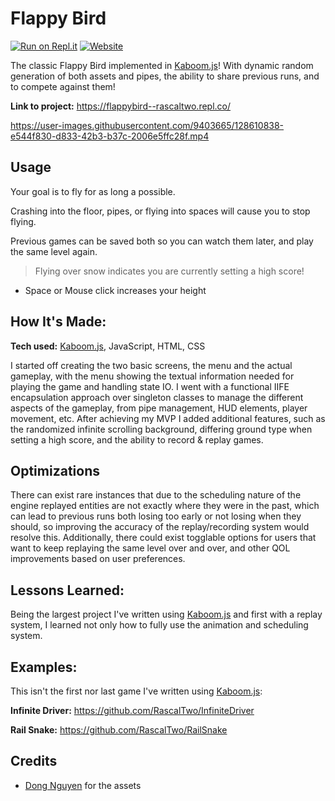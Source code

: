 [kaboom.js]: https://kaboomjs.com/

# Flappy Bird

[![Run on Repl.it](https://repl.it/badge/github/RascalTwo/FlappyBird)](https://repl.it/github/RascalTwo/FlappyBird)
[![Website](https://img.shields.io/website?url=https://flappybird--rascaltwo.repl.co/)](https://flappybird--rascaltwo.repl.co/)

The classic Flappy Bird implemented in [Kaboom.js][kaboom.js]! With dynamic random generation of both assets and pipes, the ability to share previous runs, and to compete against them!

**Link to project:** https://flappybird--rascaltwo.repl.co/

https://user-images.githubusercontent.com/9403665/128610838-e544f830-d833-42b3-b37c-2006e5ffc28f.mp4

## Usage

Your goal is to fly for as long a possible.

Crashing into the floor, pipes, or flying into spaces will cause you to stop flying.

Previous games can be saved both so you can watch them later, and play the same level again.

> Flying over snow indicates you are currently setting a high score!

- Space or Mouse click increases your height

## How It's Made:

**Tech used:** [Kaboom.js][kaboom.js], JavaScript, HTML, CSS

I started off creating the two basic screens, the menu and the actual gameplay, with the menu showing the textual information needed for playing the game and handling state IO. I went with a functional IIFE encapsulation approach over singleton classes to manage the different aspects of the gameplay, from pipe management, HUD elements, player movement, etc. After achieving my MVP I added additional features, such as the randomized infinite scrolling background, differing ground type when setting a high score, and the ability to record & replay games.

## Optimizations

There can exist rare instances that due to the scheduling nature of the engine replayed entities are not exactly where they were in the past, which can lead to previous runs both losing too early or not losing when they should, so improving the accuracy of the replay/recording system would resolve this. Additionally, there could exist togglable options for users that want to keep replaying the same level over and over, and other QOL improvements based on user preferences.

## Lessons Learned:

Being the largest project I've written using [Kaboom.js][kaboom.js] and first with a replay system, I learned not only how to fully use the animation and scheduling system.

## Examples:

This isn't the first nor last game I've written using [Kaboom.js][kaboom.js]:

**Infinite Driver:** https://github.com/RascalTwo/InfiniteDriver

**Rail Snake:** https://github.com/RascalTwo/RailSnake

## Credits

[Dong Nguyen]: https://megacrash.itch.io/flappy-bird-assets

- [Dong Nguyen][Dong Nguyen] for the assets
